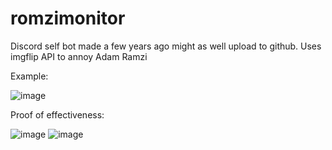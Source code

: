 # romzimonitor

Discord self bot made a few years ago might as well upload to github. Uses imgflip API to annoy Adam Ramzi

Example:

![image](https://github.com/noahatholm/romzimonitor/assets/55161483/7afdfdce-8889-4ca0-8b13-9e8f6e77ab4d)


Proof of effectiveness:

![image](https://github.com/noahatholm/romzimonitor/assets/55161483/fdb597a5-d3db-46b4-b9ac-52eecbf69b2f)
![image](https://github.com/noahatholm/romzimonitor/assets/55161483/cc7a0504-9e5b-42f2-be02-9b822c511301)
